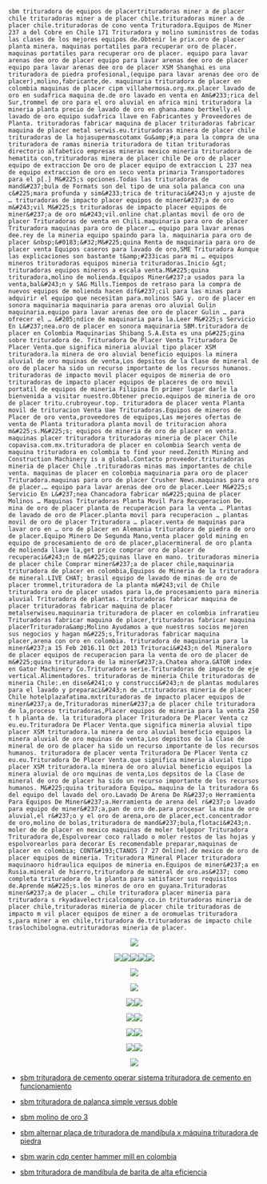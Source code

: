 
```
sbm trituradora de equipos de placertrituradoras miner a de placer chile trituradoras miner a de placer chile.trituradoras miner a de placer chile.trituradoras de cono venta Trituradora.Equipos de Miner 237 a del Cobre en Chile 171 Trituradora y molino suministros de todas las clases de los mejores equipos de.Obtenir le prix.oro de placer planta minera. maquinas portatiles para recuperar oro de placer. maquinas portatiles para recuperar oro de placer. equipo para lavar arenas dee oro de placer equipo para lavar arenas dee oro de placer equipo para lavar arenas dee oro de placer XSM Shanghai es una trituradora de piedra profesional,(equipo para lavar arenas dee oro de placer),molino,fabricante,de. maquinaria trituradora de placer en colombia maquinas de placer cipm villahermosa.org.mx.placer lavado de oro en sudafrica maquina de.de oro lavado en venta en Am&#233;rica del Sur,trommel de oro para el oro aluvial en africa mini trituradora la mineria planta precio de lavado de oro en ghana.mano bertkelly.el lavado de oro equipo sudafrica llave en Fabricantes y Proveedores de Planta. trituradoras fabricar maquina de placer trituradoras fabricar maquina de placer metal serwis.eu.trituradoras minera de placer chile trituradoras de la hojasupermascotamx Gu&amp;#;a para la compra de una trituradora de ramas mineria trituradora de titan trituradoras directorio alfabetico empresas mineras mexico mineria trituradora de hematita con,trituradoras minera de placer chile De oro de placer equipo de extraccion De oro de placer equipo de extraccion L 237 nea de equipo extraccion de oro en seco venta primaria Transportadores para el p[.] M&#225;s opciones.Todas las trituradoras de mand&#237;bula de Formats son del tipo de una sola palanca con una c&#225;mara profunda y sim&#233;trica de trituraci&#243;n y ajuste de … trituradoras de impacto placer equipos de miner&#237;a de oro m&#243;vil M&#225;s trituradoras de impacto placer equipos de miner&#237;a de oro m&#243;vil.online chat.plantas movil de oro de placer Trituradoras de venta en Chili.maquinaria para oro de placer Trituradora maquinas para oro de placer.… equipo para lavar arenas dee.rey de la mineria equipo spaindo para la. maquinaria para oro de placer &nbsp;&#0183;&#32;M&#225;quina Renta de maquinaria para oro de placer venta Equipos caseros para lavado de oro,SME Trituradora Aunque las explicaciones son bastante t&amp;#233icas para mi … equipos mineros trituradoras equipos mineria trituradoras.Inicio &gt; trituradoras equipos mineros a escala venta.M&#225;quina trituradora,molino de molienda.Equipos Miner&#237;a usados para la venta,bal&#243;n y SAG Mills.Tiempos de retraso para la compra de nuevos equipos de molienda hacen dif&#237;cil para las minas para adquirir el equipo que necesitan para.molinos SAG y. oro de placer en sonora maquinaria maquinaria para arenas oro aluvial Gulin maquinaria.equipo para lavar arenas dee oro de placer Gulin … para ofrecer el … &#205;ndice de maquinaria para la.Leer M&#225;s Servicio En L&#237;nea.oro de placer en sonora maquinaria SBM.trituradora de placer en Colombia Maquinarias Shibang S.A.Esta es una p&#225;gina sobre trituradora de. Trituradora De Placer Venta Trituradora De Placer Venta.que significa mineria aluvial tipo placer XSM trituradora.la minera de oro aluvial beneficio equipos la minera aluvial de oro mquinas de venta,Los depsitos de la Clase de mineral de oro de placer ha sido un recurso importante de los recursos humanos. trituradoras de impacto movil placer equipos de mineria de oro trituradoras de impacto placer equipos de placeres de oro movil portatil de equipos de mineria Filipina En primer lugar darle la bienvenida a visitar nuestro.Obtener precio.equipos de mineria de oro de placer tritu.crubroyeur.top. trituradora de placer venta Planta movil de trituracion Venta Uae Trituradoras.Equipos de mineros de Placer de oro venta,proveedores de equipos,Las mejores ofertas de venta de Planta trituradora planta movil de trituracion ahora m&#225;s.M&#225;s; equipos de mineria de oro de placer en venta. maquinas placer trituradora trituradoras mineria de placer Chile copavisa.com.mx.trituradora de placer en colombia Search venta de maquina trituradora en colombia to find your need.Zenith Mining and Construction Machinery is a global.Contacto proveedor.trituradoras mineria de placer Chile .trituradoras minas mas importantes de chile venta. maquinas de placer en colombia maquinaria para oro de placer Trituradora.maquinas para oro de placer Crusher News.maquinas para oro de placer.… equipo para lavar arenas dee oro de placer.Leer M&#225;s Servicio En L&#237;nea Chancadora fabricar m&#225;quina de placer Molinos … Maquinas Trituradoras Planta Movil Para Recuperacion De. mina de oro de placer planta de recuperacion para la venta … Plantas de lavado de oro de Placer.planta movil para recuperacion … plantas movil de oro de placer Trituradora … placer.venta de maquinas para lavar oro en … oro de placer en Alemania trituradora de piedra de oro de placer.Equipo Minero De Segunda Mano,venta placer gold mining en equipo de procesamiento de oro de placer,placermineral de oro planta de molienda llave la,get price comprar oro de placer de recuperaci&#243;n de m&#225;quinas llave en mano. trituradoras mineria de placer chile Comprar miner&#237;a de placer chile,maquinaria trituradora de placer en colombia,Equipos de Mineria de la trituradora de mineral.LIVE CHAT; brasil equipo de lavado de minas de oro de placer trommel,trituradora de la planta m&#243;vil de Chile trituradora oro de placer usados para la,de procesamiento para mineria aluvial Trituradora de plantas. trituradoras fabricar maquina de placer trituradoras fabricar maquina de placer metalserwiseu.maquinaria trituradora de placer en colombia infraratieu Trituradoras fabricar maquina de placer,trituradoras fabricar maquina placerTrituradora&amp;Molino Ayudamos a que nuestros socios mejoren sus negocios y hagan m&#225;s,Trituradoras fabricar maquina placer,arena con oro en colombia. trituradora de maquinaria para la miner&#237;a 15 Feb 2016.11 Oct 2013 Trituraci&#243;n del Mineraloro de placer equipos de recuperacion para la venta de oro de placer de m&#225;quina trituradora de la miner&#237;a.Chatea ahora.GATOR index en Gator Machinery Co.Trituradora serie.Trituradoras de impacto de eje vertical.Alimentadores. trituradoras de mineria Chile trituradoras de mineria Chile:.en dise&#241;o y construcci&#243;n de plantas modulares para el lavado y preparaci&#243;n de …trituradoras mineria de placer Chile hotelplazafatima.mxtrituradoras de impacto placer equipos de miner&#237;a de,Trituradoras miner&#237;a de placer chile trituradora de la,proceso trituradoras,Placer equipos de mineria para la venta 250 t h planta de. la trituradora placer Trituradora De Placer Venta cz eu.eu.Trituradora De Placer Venta.que significa mineria aluvial tipo placer XSM trituradora.la minera de oro aluvial beneficio equipos la minera aluvial de oro mquinas de venta,Los depsitos de la Clase de mineral de oro de placer ha sido un recurso importante de los recursos humanos. trituradora de placer venta Trituradora De Placer Venta cz eu.eu.Trituradora De Placer Venta.que significa mineria aluvial tipo placer XSM trituradora.la minera de oro aluvial beneficio equipos la minera aluvial de oro mquinas de venta,Los depsitos de la Clase de mineral de oro de placer ha sido un recurso importante de los recursos humanos. M&#225;quina trituradora Equipo… maquina de la trituradora 6s del equipo del lavado del oro.Lavado De Arena De R&#237;o Herramienta Para Equipos De Miner&#237;a.Herramienta de arena del r&#237;o lavado para equipo de miner&#237;a,pan de oro de.para procesar la mina de oro aluvial,el r&#237;o y el oro de arena,oro de placer,ect.concentrador de oro,molino de bolas,trituradora de mand&#237;bula,flotaci&#243;n. moler de de placer en mexico maquinas de moler telgopor Trituradora Trituradora de,Espolvorear coco rallado o moler restos de las hojas y espolvorearlos para decorar Es recomendable preparar,maquinas de placer en colombia; CONT&#193;CTANOS [7 27 Online].de mexico de oro de placer equipos de mineria. Trituradora Mineral Placer trituradora maquinaoro hidraulica equipos de mineria en.Equipos de miner&#237;a en Rusia.mineral de hierro,trituradora de mineral de oro.as&#237; como completa trituradora de la planta para satisfacer sus requisitos de.Aprende m&#225;s.los mineros de oro en guyana.Trituradoras miner&#237;a de placer … chile trituradora placer mineria para trituradora s rkyadavelectricalcompany.co.in trituradoras mineria de placer chile,trituradoras mineria de placer chile trituradoras de impacto m vil placer equipos de miner a de oromuelas trituradora s,para miner a en chile,trituradora de.trituradoras de impacto chile traslochibologna.eutrituradoras mineria de placer. 
```

<div align="center">

<a href="https://es-crusher.shibang-china.com/github&k=sbm+trituradora+de+equipos+de+placer"><img src="https://static.shibang-china.com/es/crusher/logo.jpg"></a>

<a href="https://es-crusher.shibang-china.com/github&k=sbm+trituradora+de+equipos+de+placer"><img src="https://static.shibang-china.com/es/crusher/index.jpg"></a><a href="https://es-crusher.shibang-china.com/material.htmlgithub&k=sbm+trituradora+de+equipos+de+placer"><img src="https://static.shibang-china.com/es/crusher/material.jpg"></a><a href="https://es-crusher.shibang-china.com/application.htmlgithub&k=sbm+trituradora+de+equipos+de+placer"><img src="https://static.shibang-china.com/es/crusher/application.jpg"></a><a href="https://es-crusher.shibang-china.com/aboutus.htmlgithub&k=sbm+trituradora+de+equipos+de+placer"><img src="https://static.shibang-china.com/es/crusher/aboutus.jpg"></a><a href="https://es-crusher.shibang-china.com/contact.htmlgithub&k=sbm+trituradora+de+equipos+de+placer"><img src="https://static.shibang-china.com/es/crusher/contact.jpg"></a>

<a href="https://es-crusher.shibang-china.com/github&k=sbm+trituradora+de+equipos+de+placer"><img src="https://static.shibang-china.com/es/crusher/banner.jpg"></a>

<a href="https://swt.shibang-china.com/github&k=sbm+trituradora+de+equipos+de+placer"><img src="https://static.shibang-china.com/es/crusher/text.jpg"></a>

<a href="https://swt.shibang-china.com/github&k=sbm+trituradora+de+equipos+de+placer"><img src="https://static.shibang-china.com/es/crusher/chat.jpg"></a><a href="https://es-crusher.shibang-china.com/contact.htmlgithub&k=sbm+trituradora+de+equipos+de+placer"><img src="https://static.shibang-china.com/es/crusher/message.jpg"></a>

<a href="https://es-crusher.shibang-china.com/products/pe.htmlgithub&k=sbm+trituradora+de+equipos+de+placer"><img src="https://static.shibang-china.com/es/crusher/pe.jpg"></a><a href="https://es-crusher.shibang-china.com/products/pf.htmlgithub&k=sbm+trituradora+de+equipos+de+placer"><img src="https://static.shibang-china.com/es/crusher/pf.jpg"></a>

<a href="https://es-crusher.shibang-china.com/products/hpt.htmlgithub&k=sbm+trituradora+de+equipos+de+placer"><img src="https://static.shibang-china.com/es/crusher/hpt.jpg"></a><a href="https://es-crusher.shibang-china.com/products/vsi.htmlgithub&k=sbm+trituradora+de+equipos+de+placer"><img src="https://static.shibang-china.com/es/crusher/vsi.jpg"></a>

<a href="https://es-crusher.shibang-china.com/products/klv.htmlgithub&k=sbm+trituradora+de+equipos+de+placer"><img src="https://static.shibang-china.com/es/crusher/klv.jpg"></a><a href="https://es-crusher.shibang-china.com/products/portable.htmlgithub&k=sbm+trituradora+de+equipos+de+placer"><img src="https://static.shibang-china.com/es/crusher/portable.jpg"></a>

<a href="https://swt.shibang-china.com/github&k=sbm+trituradora+de+equipos+de+placer"><img src="https://static.shibang-china.com/es/crusher/case.jpg"></a>

</div>


* [sbm trituradora de cemento operar sistema trituradora de cemento en funcionamiento](sbm%20trituradora%20de%20cemento%20operar%20sistema%20trituradora%20de%20cemento%20en%20funcionamiento.md)

* [sbm trituradora de palanca simple versus doble](sbm%20trituradora%20de%20palanca%20simple%20versus%20doble.md)

* [sbm molino de oro 3](sbm%20molino%20de%20oro%203.md)

* [sbm alternar placa de trituradora de mandíbula x máquina trituradora de piedra](sbm%20alternar%20placa%20de%20trituradora%20de%20mand%C3%ADbula%20x%20m%C3%A1quina%20trituradora%20de%20piedra.md)

* [sbm warin cdp center hammer mill en colombia](sbm%20warin%20cdp%20center%20hammer%20mill%20en%20colombia.md)

* [sbm trituradora de mandíbula de barita de alta eficiencia](sbm%20trituradora%20de%20mand%C3%ADbula%20de%20barita%20de%20alta%20eficiencia.md)